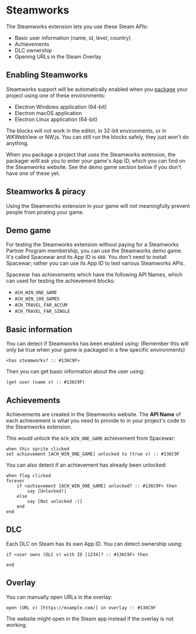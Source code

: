 # Steamworks

The Steamworks extension lets you use these Steam APIs:

 - Basic user information (name, id, level, country)
 - Achievements
 - DLC ownership
 - Opening URLs in the Steam Overlay

## Enabling Steamworks

Steamworks support will be automatically enabled when you [package](https://packager.turbowarp.org/) your project using one of these environments:

 - Electron Windows application (64-bit)
 - Electron macOS application
 - Electron Linux application (64-bit)

The blocks will not work in the editor, in 32-bit environments, or in WKWebView or NW.js. You can still run the blocks safely, they just won't do anything.

When you package a project that uses the Steamworks extension, the packager willl ask you to enter your game's App ID, which you can find on the Steamworks website. See the demo game section below if you don't have one of these yet.

## Steamworks & piracy

Using the Steamworks extension in your game will not meaningfully prevent people from pirating your game.

## Demo game

For testing the Steamworks extension without paying for a Steamworks Partner Program membership, you can use the Steamworks demo game. It's called Spacewar and its App ID is `480`. You don't need to install Spacewar; rather you can use its App ID to test various Steamworks APIs.

Spacewar has achievements which have the following API Names, which can used for testing the achievement blocks:

 - `ACH_WIN_ONE_GAME`
 - `ACH_WIN_100_GAMES`
 - `ACH_TRAVEL_FAR_ACCUM`
 - `ACH_TRAVEL_FAR_SINGLE`

## Basic information

You can detect if Steamworks has been enabled using: (Remember this will only be true when your game is packaged in a few specific environments)

```scratch
<has steamworks? :: #136C9F>
```

Then you can get basic information about the user using:

```scratch
(get user (name v) :: #136C9F)
```

## Achievements

Achievements are created in the Steamworks website. The **API Name** of each achievement is what you need to provide to in your project's code to the Steamworks extension.

This would unlock the `ACH_WIN_ONE_GAME` achievement from Spacewar:

```scratch
when this sprite clicked
set achievement [ACH_WIN_ONE_GAME] unlocked to (true v) :: #136C9F
```

You can also detect if an achievement has already been unlocked:

```scratch
when flag clicked
forever
    if <achievement [ACH_WIN_ONE_GAME] unlocked? :: #136C9F> then
        say [Unlocked!]
    else
        say [Not unlocked :(]
    end
end
```

## DLC

Each DLC on Steam has its own App ID. You can detect ownership using:

```scratch
if <user owns (DLC v) with ID [1234]? :: #136C9F> then

end
```

## Overlay

You can manually open URLs in the overlay:

```scratch
open (URL v) [https://example.com/] in overlay :: #136C9F
```

The website might open in the Steam app instead if the overlay is not working.
